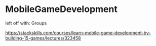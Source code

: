 # MobileGameDevelopment

left off with: Groups

https://stackskills.com/courses/learn-mobile-game-development-by-building-15-games/lectures/323458

